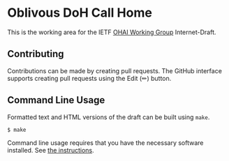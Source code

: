 # Oblivous DoH Call Home

This is the working area for the IETF [OHAI Working Group](https://datatracker.ietf.org/wg/ohai/documents/) Internet-Draft.


## Contributing


Contributions can be made by creating pull requests.
The GitHub interface supports creating pull requests using the Edit (✏) button.


## Command Line Usage

Formatted text and HTML versions of the draft can be built using `make`.

```sh
$ make
```

Command line usage requires that you have the necessary software installed.  See
[the instructions](https://github.com/martinthomson/i-d-template/blob/main/doc/SETUP.md).


